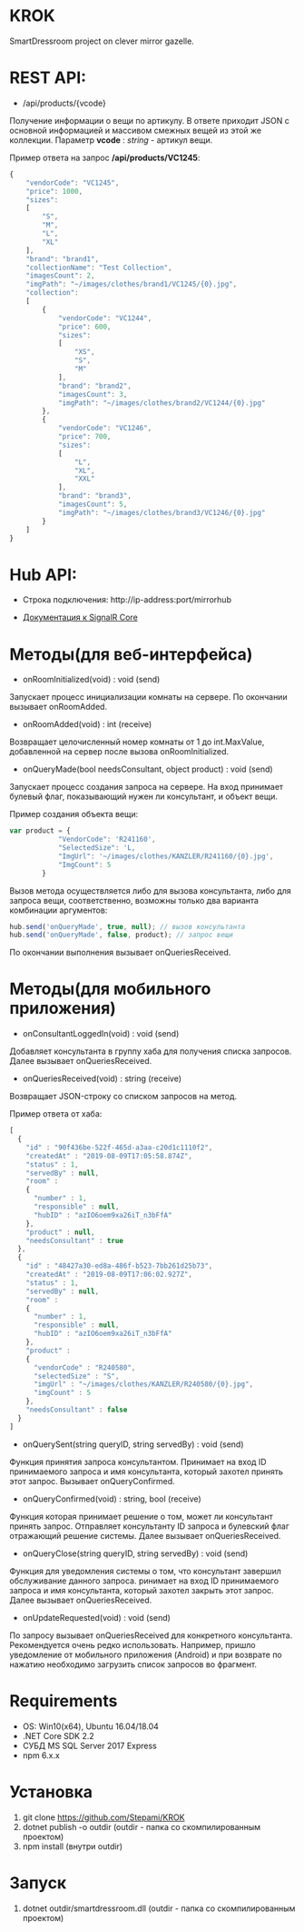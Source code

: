 # KROK
SmartDressroom project on clever mirror gazelle.

# REST API:
- /api/products/{vcode}

Получение информации о вещи по артикулу. В ответе приходит JSON с основной информацией и массивом смежных вещей из этой же коллекции. Параметр **vcode** : *string* - артикул вещи.

Пример ответа на запрос **/api/products/VC1245**:
```javascript
{
    "vendorCode": "VC1245",
    "price": 1000,
    "sizes":
    [
        "S",
        "M",
        "L",
        "XL"
    ],
    "brand": "brand1",
    "collectionName": "Test Collection",
    "imagesCount": 2,
    "imgPath": "~/images/clothes/brand1/VC1245/{0}.jpg",
    "collection":
    [
        {
            "vendorCode": "VC1244",
            "price": 600,
            "sizes":
            [
                "XS",
                "S",
                "M"
            ],
            "brand": "brand2",
            "imagesCount": 3,
            "imgPath": "~/images/clothes/brand2/VC1244/{0}.jpg"
        },
        {
            "vendorCode": "VC1246",
            "price": 700,
            "sizes":
            [
                "L",
                "XL",
                "XXL"
            ],
            "brand": "brand3",
            "imagesCount": 5,
            "imgPath": "~/images/clothes/brand3/VC1246/{0}.jpg"
        }
    ]
}
```

# Hub API:

- Строка подключения: http://ip-address:port/mirrorhub

- [Документация к SignalR Core](https://docs.microsoft.com/en-us/aspnet/core/signalr/introduction?view=aspnetcore-2.2)
# Методы(для веб-интерфейса)

- onRoomInitialized(void) : void (send)

Запускает процесс инициализации комнаты на сервере. По окончании вызывает onRoomAdded.

- onRoomAdded(void) : int (receive)

Возвращает целочисленный номер комнаты от 1 до int.MaxValue, добавленной на сервер после вызова onRoomInitialized.

- onQueryMade(bool needsConsultant, object product) : void (send)

Запускает процесс создания запроса на сервере. На вход принимает булевый флаг, показывающий нужен ли консультант, и объект вещи.

Пример создания объекта вещи:
```javascript
var product = {
            "VendorCode": 'R241160',
            "SelectedSize": 'L,
            "ImgUrl": '~/images/clothes/KANZLER/R241160/{0}.jpg',
            "ImgCount": 5
        }
```
Вызов метода осуществляется либо для вызова консультанта, либо для запроса вещи, соответственно, возможны только два варианта комбинации аргументов:
```javascript
hub.send('onQueryMade', true, null); // вызов консультанта
hub.send('onQueryMade', false, product); // запрос вещи
```
По окончании выполнения вызывает onQueriesReceived.
# Методы(для мобильного приложения)

- onConsultantLoggedIn(void) : void (send)

Добавляет консультанта в группу хаба для получения списка запросов. Далее вызывает onQueriesReceived.

- onQueriesReceived(void) : string (receive)

Возвращает JSON-строку со списком запросов на метод.

Пример ответа от хаба:
```javascript
[
  {
    "id" : "90f436be-522f-465d-a3aa-c20d1c1110f2",
    "createdAt" : "2019-08-09T17:05:58.874Z",
    "status" : 1,
    "servedBy" : null,
    "room" :
    {
      "number" : 1,
      "responsible" : null,
      "hubID" : "azIO6oem9xa26iT_n3bFfA"
    },
    "product" : null,
    "needsConsultant" : true
  },
  {
    "id" : "48427a30-ed8a-486f-b523-7bb261d25b73",
    "createdAt" : "2019-08-09T17:06:02.927Z",
    "status" : 1,
    "servedBy" : null,
    "room" :
    {
      "number" : 1,
      "responsible" : null,
      "hubID" : "azIO6oem9xa26iT_n3bFfA"
    },
    "product" :
    {
      "vendorCode" : "R240580",
      "selectedSize" : "S",
      "imgUrl" : "~/images/clothes/KANZLER/R240580/{0}.jpg",
      "imgCount" : 5
    },
    "needsConsultant" : false
  }
]
```
- onQuerySent(string queryID, string servedBy) : void (send)

Функция принятия запроса консультантом. Принимает на вход ID принимаемого запроса и имя консультанта, который захотел принять этот запрос. Вызывает onQueryConfirmed.

- onQueryConfirmed(void) : string, bool (receive)

Функция которая принимает решение о том, может ли консультант принять запрос. Отправляет консультанту ID запроса и булевский флаг отражающий решение системы. Далее вызывает onQueriesReceived.

- onQueryClose(string queryID, string servedBy) : void (send)

Функция для уведомления системы о том, что консультант завершил обслуживание данного запроса. ринимает на вход ID принимаемого запроса и имя консультанта, который захотел закрыть этот запрос. Далее вызывает onQueriesReceived.

- onUpdateRequested(void) : void (send)

По запросу вызывает onQueriesReceived для конкретного консультанта. Рекомендуется очень редко использовать. Например, пришло уведомление от мобильного приложения (Android) и при возврате по нажатию необходимо загрузить список запросов во фрагмент.
# Requirements
- OS: Win10(x64), Ubuntu 16.04/18.04
- .NET Core SDK 2.2
- СУБД MS SQL Server 2017 Express
- npm 6.x.x
# Установка
1. git clone https://github.com/Stepami/KROK
2. dotnet publish -o outdir (outdir - папка со скомпилированным проектом)
3. npm install (внутри outdir)
# Запуск
1. dotnet outdir/smartdressroom.dll (outdir - папка со скомпилированным проектом)
